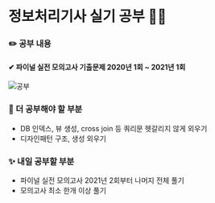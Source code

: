 # 정보처리기사 실기 공부 🧑‍💻

### ✏️ 공부 내용
#### ✔ 파이널 실전 모의고사 기출문제 2020년 1회 ~ 2021년 1회

![공부](https://github.com/cha2code/daily_study/assets/141387662/a1b449d0-d0a8-44f9-967f-620fd3e7bc26)

### 🚧 더 공부해야 할 부분
* DB 인덱스, 뷰 생성, cross join 등 쿼리문 헷갈리지 않게 외우기
* 디자인패턴 구조, 생성 외우기

### ✨ 내일 공부할 부분
* 파이널 실전 모의고사 2021년 2회부터 나머지 전체 풀기
* 모의고사 최소 한개 이상 풀기
